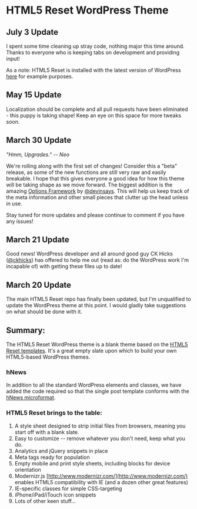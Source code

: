 #  HTML5 Reset WordPress Theme

## July 3 Update

I spent some time cleaning up stray code, nothing major this time around. Thanks to everyone who is keeping tabs on development and providing input!

As a note: HTML5 Reset is installed with the latest version of WordPress [here](http://ckhicks.com/designosource/) for example purposes.

## May 15 Update

Localization should be complete and all pull requests have been eliminated - this puppy is taking shape! Keep an eye on this space for more tweaks soon.

## March 30 Update

*"Hmm, Upgrades." -- Neo*

We're rolling along with the first set of changes! Consider this a "beta" release, as some of the new functions are still very raw and easily breakable. I hope that this gives everyone a good idea for how this theme will be taking shape as we move forward. The biggest addition is the amazing [Options Framework](http://wptheming.com/options-framework-plugin/) by [@devinsays](https://twitter.com/devinsays). This will help us keep track of the meta information and other small pieces that clutter up the head unless in use.

Stay tuned for more updates and please continue to comment if you have any issues!

## March 21 Update

Good news! WordPress developer and all around good guy CK Hicks ([@ckhicks](http://twitter.com/ckhicks)) has offered to help me out (read as: do the WordPress work I'm incapable of) with getting these files up to date!

## March 20 Update

The main HTML5 Reset repo has finally been updated, but I'm unqualified to update the WordPress theme at this point. I would gladly take suggestions on what should be done with it.

## Summary:

The HTML5 Reset WordPress theme is a blank theme based on the [HTML5 Reset templates](https://github.com/murtaugh/HTML5-Reset). It's a great empty slate upon which to build your own HTML5-based WordPress themes.

### hNews

In addition to all the standard WordPress elements and classes, we have added the code required so that the single post template conforms with the [hNews microformat](http://microformats.org/wiki/hnews).

### HTML5 Reset brings to the table:

1. A style sheet designed to strip initial files from browsers, meaning you start off with a blank slate.
2. Easy to customize -- remove whatever you don't need, keep what you do.
3. Analytics and jQuery snippets in place
4. Meta tags ready for population
5. Empty mobile and print style sheets, including blocks for device orientation
6. Modernizr.js [http://www.modernizr.com/](http://www.modernizr.com/) enables HTML5 compatibility with IE (and a dozen other great features)
7. IE-specific classes for simple CSS-targeting
8. iPhone/iPad/iTouch icon snippets
9. Lots of other keen stuff...
